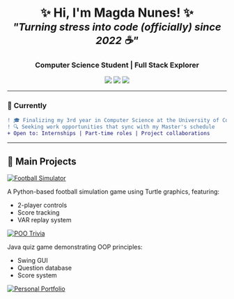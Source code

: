<h1 align="center">
  ✨ Hi, I'm Magda Nunes! ✨ <br/>
  <sub><i>"Turning stress into code (officially) since 2022 ☕"</i></sub>
</h1>

<h3 align="center">
  Computer Science Student | Full Stack Explorer
</h3>

<p align="center">
  <a href="https://masa604.github.io/portfolio/"><img src="https://img.shields.io/badge/Website-FF7139?style=for-the-badge&logo=firefox&logoColor=white"></a>
  <a href="https://www.linkedin.com/in/magda-nunes-4650b4282/"><img src="https://img.shields.io/badge/LinkedIn-0077B5?style=for-the-badge&logo=linkedin&logoColor=white"></a>
  <a href="mailto:magmar406@gmail.com"><img src="https://img.shields.io/badge/Email-D14836?style=for-the-badge&logo=gmail&logoColor=white"></a>
</p>

---

### 🌟 **Currently**  
```diff
! 🎓 Finalizing my 3rd year in Computer Science at the University of Coimbra
! 🔍 Seeking work opportunities that sync with my Master's schedule  
+ Open to: Internships | Part-time roles | Project collaborations  
```

---

## 🚀 Main Projects

[![Football Simulator](https://img.shields.io/badge/🎯_Football_Game-4BC51D?style=for-the-badge&logo=python&logoColor=white)](https://github.com/masa604/FootballGame)

A Python-based football simulation game using Turtle graphics, featuring:
- 2-player controls
- Score tracking
- VAR replay system

[![POO Trivia](https://img.shields.io/badge/❓_POO_Trivia-6E57FF?style=for-the-badge&logo=java&logoColor=white)](https://github.com/masa604/POOTrivia)

Java quiz game demonstrating OOP principles:
- Swing GUI
- Question database
- Score system

[![Personal Portfolio](https://img.shields.io/badge/🌟_Portfolio-FF7139?style=for-the-badge&logo=html5&logoColor=white)](https://masa604.github.io/portfolio/)


